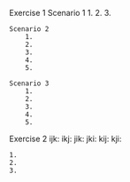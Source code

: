 Exercise 1
	Scenario 1
		1. 
		2.
		3.

	Scenario 2
		1.
		2.
		3.
		4.
		5.

	Scenario 3
		1.
		2.
		3.
		4.
		5.

Exercise 2
	ijk:
	ikj:
	jik:
	jki:
	kij:
	kji:

	1.
	2.
	3.



